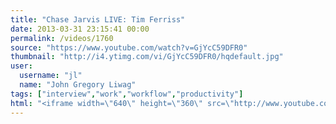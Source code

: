 ```yaml
---
title: "Chase Jarvis LIVE: Tim Ferriss"
date: 2013-03-31 23:15:41 00:00
permalink: /videos/1760
source: "https://www.youtube.com/watch?v=GjYcC59DFR0"
thumbnail: "http://i4.ytimg.com/vi/GjYcC59DFR0/hqdefault.jpg"
user:
  username: "jl"
  name: "John Gregory Liwag"
tags: ["interview","work","workflow","productivity"]
html: "<iframe width=\"640\" height=\"360\" src=\"http://www.youtube.com/embed/GjYcC59DFR0?wmode=transparent&feature=oembed\" frameborder=\"0\" allowfullscreen></iframe>"
---
```


